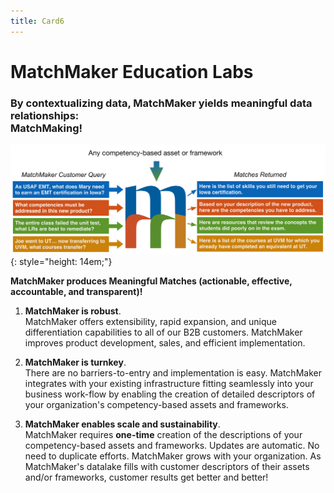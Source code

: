 ```yaml
---
title: Card6
---
```

# MatchMaker Education Labs  

### By contextualizing data, MatchMaker yields meaningful data relationships:<br/>**MatchMaking!**

![MatchMaker Simple Diagram](/mmassets/MM-Simple.svg){: style="height: 14em;"}

**MatchMaker produces Meaningful Matches (actionable, effective, accountable, and transparent)!**

1. **MatchMaker is robust**. <br/>MatchMaker offers extensibility, rapid expansion, and unique differentiation capabilities to all of our B2B customers. MatchMaker improves product development, sales, and efficient implementation. 

2. **MatchMaker is turnkey**. <br/>There are no barriers-to-entry and implementation is easy.  MatchMaker integrates with your existing infrastructure fitting seamlessly into your business work-flow by enabling the creation of detailed descriptors of your organization's competency-based assets and frameworks. 

3. **MatchMaker enables scale and sustainability**.<br/>MatchMaker requires **one-time** creation of the descriptions of your competency-based assets and frameworks. Updates are automatic. No need to duplicate efforts. MatchMaker grows with your organization. As MatchMaker's datalake fills with customer descriptors of their assets and/or frameworks, customer results get better and better!

